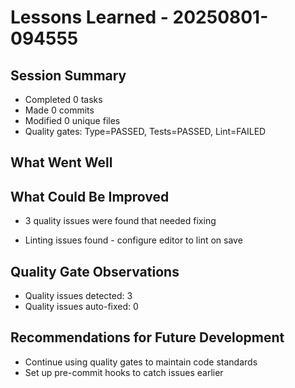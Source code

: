 # Lessons Learned - 20250801-094555

## Session Summary
- Completed 0 tasks
- Made 0 commits  
- Modified 0 unique files
- Quality gates: Type=PASSED, Tests=PASSED, Lint=FAILED

## What Went Well




## What Could Be Improved  
- 3 quality issues were found that needed fixing


- Linting issues found - configure editor to lint on save

## Quality Gate Observations
- Quality issues detected: 3
- Quality issues auto-fixed: 0

## Recommendations for Future Development
- Continue using quality gates to maintain code standards
- Set up pre-commit hooks to catch issues earlier

